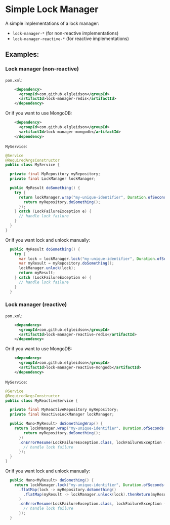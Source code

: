 # Simple Lock Manager

A simple implementations of a lock manager:
- `lock-manager-*` (for non-reactive implementations)
- `lock-manager-reactive-*` (for reactive implementations)


## Examples:

### Lock manager (non-reactive)

`pom.xml`:
```xml
    <dependency>
      <groupId>com.github.elgleidson</groupId>
      <artifactId>lock-manager-redis</artifactId>
    </dependency>
```
Or if you want to use MongoDB:
```xml
    <dependency>
      <groupId>com.github.elgleidson</groupId>
      <artifactId>lock-manager-mongodb</artifactId>
    </dependency>
```

`MyService`:
```java
@Service
@RequiredArgsConstructor
public class MyService {

  private final MyRepository myRepository;
  private final LockManager lockManager;

  public MyResult doSomething() {
    try {
      return lockManager.wrap("my-unique-identifier", Duration.ofSeconds(30), () -> {
        return myRepository.doSomething();
      });
    } catch (LockFailureException e) {
      // handle lock failure
    }
  }
}
```
Or if you want lock and unlock manually:
```java
  public MyResult doSomething() {
    try {
      var lock = lockManager.lock("my-unique-identifier", Duration.ofSeconds(30));
      var myResult = myRepository.doSomething();
      lockManager.unlock(lock);
      return myResult;
    } catch (LockFailureException e) {
      // handle lock failure
    } 
  }
```

### Lock manager (reactive)

`pom.xml`:
```xml
    <dependency>
      <groupId>com.github.elgleidson</groupId>
      <artifactId>lock-manager-reactive-redis</artifactId>
    </dependency>
```
Or if you want to use MongoDB:
```xml
    <dependency>
      <groupId>com.github.elgleidson</groupId>
      <artifactId>lock-manager-reactive-mongodb</artifactId>
    </dependency>
```

`MyService`:
```java
@Service
@RequiredArgsConstructor
public class MyReactiveService {

  private final MyReactiveRepository myRepository;
  private final ReactiveLockManager lockManager;

  public Mono<MyResult> doSomethingWrap() {
    return lockManager.wrap("my-unique-identifier", Duration.ofSeconds(30), () -> {
        return myRepository.doSomething();
      })
      .onErrorResume(LockFailureException.class, lockFailureException -> {
        // handle lock failure
      });
  }
}
```
Or if you want lock and unlock manually:
```java
  public Mono<MyResult> doSomething() {
    return lockManager.lock("my-unique-identifier", Duration.ofSeconds(30))
      .flatMap(lock -> myRepository.doSomething()
        .flatMap(myResult -> lockManager.unlock(lock).thenReturn(myResult))
      )
      .onErrorResume(LockFailureException.class, lockFailureException -> {
        // handle lock failure
      });
  }
```
